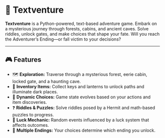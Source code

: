 # 🧭 Textventure

**Textventure** is a Python-powered, text-based adventure game. Embark on a mysterious journey through forests, cabins, and ancient caves. Solve riddles, unlock gates, and make choices that shape your fate. Will you reach the Adventurer’s Ending—or fall victim to your decisions?

---

## 🎮 Features

- 🗺️ **Exploration:** Traverse through a mysterious forest, eerie cabin, locked gate, and a haunting cave.
- 🔐 **Inventory Items:** Collect keys and lanterns to unlock paths and illuminate dark places.
- 🔄 **Dynamic Choices:** Game state evolves based on your actions and item discoveries.
- ❓ **Riddles & Puzzles:** Solve riddles posed by a Hermit and math-based puzzles to progress.
- 🎲 **Luck Mechanic:** Random events influenced by a luck system that affects outcomes.
- 🧙 **Multiple Endings:** Your choices determine which ending you unlock.
